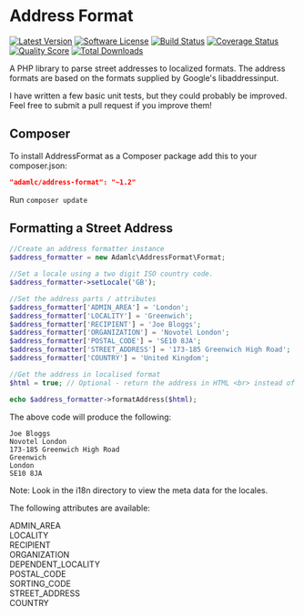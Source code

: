 Address Format
=============

[![Latest Version](https://img.shields.io/github/release/adamlc/address-format.svg?style=flat-square)](https://github.com/adamlc/address-format/releases)
[![Software License](https://img.shields.io/badge/license-MIT-brightgreen.svg?style=flat-square)](LICENSE)
[![Build Status](https://img.shields.io/travis/adamlc/address-format/master.svg?style=flat-square)](https://travis-ci.org/adamlc/address-format)
[![Coverage Status](https://img.shields.io/scrutinizer/coverage/g/adamlc/address-format.svg?style=flat-square)](https://scrutinizer-ci.com/g/adamlc/address-format/code-structure)
[![Quality Score](https://img.shields.io/scrutinizer/g/adamlc/address-format.svg?style=flat-square)](https://scrutinizer-ci.com/g/adamlc/address-format)
[![Total Downloads](https://img.shields.io/packagist/dt/league/fractal.svg?style=flat-square)](https://packagist.org/packages/league/fractal)

A PHP library to parse street addresses to localized formats. The address formats are based on the formats supplied by Google's libaddressinput.

I have written a few basic unit tests, but they could probably be improved. Feel free to submit a pull request if you improve them!


## Composer

To install AddressFormat as a Composer package add this to your composer.json:

```json
"adamlc/address-format": "~1.2"
```

Run `composer update`


## Formatting a Street Address

```php
//Create an address formatter instance
$address_formatter = new Adamlc\AddressFormat\Format;

//Set a locale using a two digit ISO country code.
$address_formatter->setLocale('GB');

//Set the address parts / attributes
$address_formatter['ADMIN_AREA'] = 'London';
$address_formatter['LOCALITY'] = 'Greenwich';
$address_formatter['RECIPIENT'] = 'Joe Bloggs';
$address_formatter['ORGANIZATION'] = 'Novotel London';
$address_formatter['POSTAL_CODE'] = 'SE10 8JA';
$address_formatter['STREET_ADDRESS'] = '173-185 Greenwich High Road';
$address_formatter['COUNTRY'] = 'United Kingdom';

//Get the address in localised format
$html = true; // Optional - return the address in HTML <br> instead of \n new lines

echo $address_formatter->formatAddress($html);
```


The above code will produce the following:

```
Joe Bloggs
Novotel London
173-185 Greenwich High Road
Greenwich
London
SE10 8JA
```


Note: Look in the i18n directory to view the meta data for the locales.


The following attributes are available:

ADMIN_AREA  
LOCALITY  
RECIPIENT  
ORGANIZATION  
DEPENDENT_LOCALITY  
POSTAL_CODE  
SORTING_CODE  
STREET_ADDRESS  
COUNTRY  
